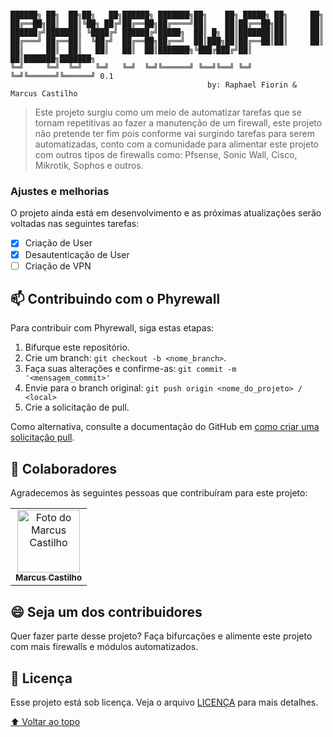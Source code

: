 #
    ██████╗ ██╗  ██╗██╗   ██╗██████╗ ███████╗██╗    ██╗ █████╗ ██╗     ██╗
    ██╔══██╗██║  ██║╚██╗ ██╔╝██╔══██╗██╔════╝██║    ██║██╔══██╗██║     ██║
    ██████╔╝███████║ ╚████╔╝ ██████╔╝█████╗  ██║ █╗ ██║███████║██║     ██║
    ██╔═══╝ ██╔══██║  ╚██╔╝  ██╔══██╗██╔══╝  ██║███╗██║██╔══██║██║     ██║
    ██║     ██║  ██║   ██║   ██║  ██║███████╗╚███╔███╔╝██║  ██║███████╗███████╗
    ╚═╝     ╚═╝  ╚═╝   ╚═╝   ╚═╝  ╚═╝╚══════╝ ╚══╝╚══╝ ╚═╝  ╚═╝╚══════╝╚══════╝ 0.1
                                                by: Raphael Fiorin & Marcus Castilho


> Este projeto surgiu como um meio de automatizar tarefas que se tornam repetitivas ao fazer a manutenção de um firewall, este projeto não pretende ter fim pois conforme vai surgindo tarefas para serem automatizadas, conto com a comunidade para alimentar este projeto com outros tipos de firewalls como: Pfsense, Sonic Wall, Cisco, Mikrotik, Sophos e outros.

### Ajustes e melhorias

O projeto ainda está em desenvolvimento e as próximas atualizações serão voltadas nas seguintes tarefas:

- [x] Criação de User
- [x] Desautenticação de User
- [ ] Criação de VPN

## 📫 Contribuindo com o Phyrewall
Para contribuir com Phyrewall, siga estas etapas:

1. Bifurque este repositório.
2. Crie um branch: `git checkout -b <nome_branch>`.
3. Faça suas alterações e confirme-as: `git commit -m '<mensagem_commit>'`
4. Envie para o branch original: `git push origin <nome_do_projeto> / <local>`
5. Crie a solicitação de pull.

Como alternativa, consulte a documentação do GitHub em [como criar uma solicitação pull](https://help.github.com/en/github/collaborating-with-issues-and-pull-requests/creating-a-pull-request).

## 🤝 Colaboradores

Agradecemos às seguintes pessoas que contribuíram para este projeto:

<table>
  <tr>
    <td align="center">
      <a href="#">
        <img src="https://avatars.githubusercontent.com/u/61066188?v=4" width="100px;" alt="Foto do Marcus Castilho"/><br>
        <sub>
          <b>Marcus Castilho</b>
        </sub>
      </a>
    </td>
  </tr>
</table>


## 😄 Seja um dos contribuidores<br>

Quer fazer parte desse projeto? Faça bifurcações e alimente este projeto com mais firewalls e módulos automatizados.

## 📝 Licença

Esse projeto está sob licença. Veja o arquivo [LICENÇA](LICENSE) para mais detalhes.

[⬆ Voltar ao topo](#pyrewall)<br>
